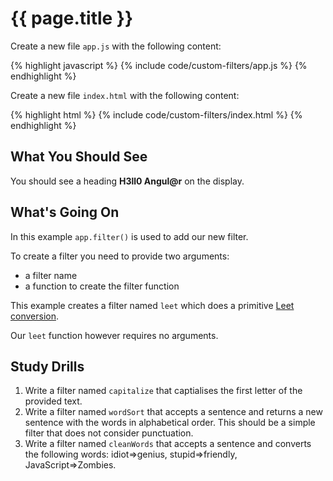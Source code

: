 # {{ page.title }}

Create a new file `app.js` with the following content:

{% highlight javascript %}
{% include code/custom-filters/app.js %}
{% endhighlight %}

Create a new file `index.html` with the following content:

{% highlight html %}
{% include code/custom-filters/index.html %}
{% endhighlight %}

## What You Should See

You should see a heading **H3ll0 Angul@r** on the display.

## What's Going On

In this example `app.filter()` is used to add our new filter.

To create a filter you need to provide two arguments:

* a filter name
* a function to create the filter function

This example creates a filter named `leet` which does a primitive
[Leet conversion](http://en.wikipedia.org/wiki/Leet).

Our `leet` function however requires no arguments.


## Study Drills

1. Write a filter named `capitalize` that captialises the first letter of the
provided text.
2. Write a filter named `wordSort` that accepts a sentence and returns a new
sentence with the words in alphabetical order. This should be a simple filter
that does not consider punctuation.
3. Write a filter named `cleanWords` that accepts a sentence and converts
the following words: idiot=>genius, stupid=>friendly, JavaScript=>Zombies. 


